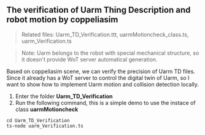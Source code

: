 ## The verification of Uarm Thing Description and robot motion by coppeliasim

>Related files: Uarm_TD_Verification.ttt, uarmMotioncheck_class.ts,  uarm_Verification.ts

>Note: Uarm belongs to the robot with special mechanical structure, so it doesn't provide WoT server automatical generation.

Based on coppeliasim scene, we can verify the precision of Uarm TD files. Since it already has a WoT server to control the digital twin of Uarm, so I want to show how to implement Uarm motion and collision detection locally.

1. Enter the folder **Uarm_TD_Verification**
2. Run the following command, this is a simple demo to use the instace of class **uarmMotioncheck**

```
cd Uarm_TD_Verification
ts-node uarm_Verification.ts
```


